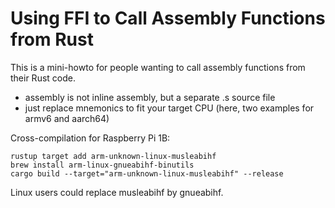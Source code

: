 # Using FFI to Call Assembly Functions from Rust

This is a mini-howto for people wanting to call assembly functions from their Rust code.
- assembly is not inline assembly, but a separate .s source file
- just replace mnemonics to fit your target CPU (here, two examples for armv6 and aarch64)

Cross-compilation for Raspberry Pi 1B:  
```
rustup target add arm-unknown-linux-musleabihf  
brew install arm-linux-gnueabihf-binutils  
cargo build --target="arm-unknown-linux-musleabihf" --release
```

Linux users could replace musleabihf by gnueabihf.